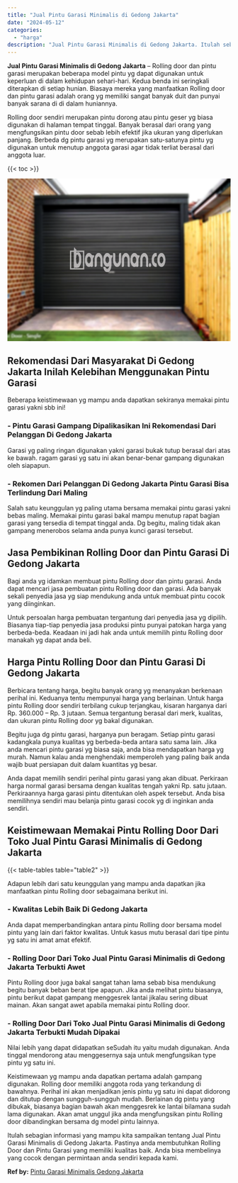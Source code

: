 ```yaml
---
title: "Jual Pintu Garasi Minimalis di Gedong Jakarta"
date: "2024-05-12"
categories: 
  - "harga"
description: "Jual Pintu Garasi Minimalis di Gedong Jakarta. Itulah sebagian informasi yang mampu kita sampaikan tentang Jual Pintu Garasi Minimalis di Gedong Jakarta. Pas..."
---
```


**Jual Pintu Garasi Minimalis di Gedong Jakarta** – Rolling door dan pintu garasi merupakan beberapa model pintu yg dapat digunakan untuk keperluan di dalam kehidupan sehari-hari. Kedua benda ini seringkali diterapkan di setiap hunian. Biasaya mereka yang manfaatkan Rolling door dan pintu garasi adalah orang yg memiliki sangat banyak duit dan punyai banyak sarana di di dalam huniannya.

Rolling door sendiri merupakan pintu dorong atau pintu geser yg biasa digunakan di halaman tempat tinggal. Banyak berasal dari orang yang mengfungsikan pintu door sebab lebih efektif jika ukuran yang diperlukan panjang. Berbeda dg pintu garasi yg merupakan satu-satunya pintu yg digunakan untuk menutup anggota garasi agar tidak terliat berasal dari anggota luar.

{{< toc >}}

![Jual Pintu Garasi Minimalis di Gedong Jakarta](/images/pintu-garasi-05.png)

## Rekomendasi Dari Masyarakat Di Gedong Jakarta Inilah Kelebihan Menggunakan Pintu Garasi

Beberapa keistimewaan yg mampu anda dapatkan sekiranya memakai pintu garasi yakni sbb ini!

### \- Pintu Garasi Gampang Dipalikasikan Ini Rekomendasi Dari Pelanggan Di Gedong Jakarta

Garasi yg paling ringan digunakan yakni garasi bukak tutup berasal dari atas ke bawah. ragam garasi yg satu ini akan benar-benar gampang digunakan oleh siapapun.

### \- Rekomen Dari Pelanggan Di Gedong Jakarta Pintu Garasi Bisa Terlindung Dari Maling

Salah satu keunggulan yg paling utama bersama memakai pintu garasi yakni bebas maling. Memakai pintu garasi bakal mampu menutup rapat bagian garasi yang tersedia di tempat tinggal anda. Dg begitu, maling tidak akan gampang menerobos selama anda punya kunci garasi tersebut.

## Jasa Pembikinan Rolling Door dan Pintu Garasi Di Gedong Jakarta

Bagi anda yg idamkan membuat pintu Rolling door dan pintu garasi. Anda dapat mencari jasa pembuatan pintu Rolling door dan garasi. Ada banyak sekali penyedia jasa yg siap mendukung anda untuk membuat pintu cocok yang diinginkan.

Untuk persoalan harga pembuatan tergantung dari penyedia jasa yg dipilih. Biasanya tiap-tiap penyedia jasa produksi pintu punyai patokan harga yang berbeda-beda. Keadaan ini jadi hak anda untuk memilih pintu Rolling door manakah yg dapat anda beli.

## Harga Pintu Rolling Door dan Pintu Garasi Di Gedong Jakarta

Berbicara tentang harga, begitu banyak orang yg menanyakan berkenaan perihal ini. Keduanya tentu mempunyai harga yang berlainan. Untuk harga pintu Rolling door sendiri terbilang cukup terjangkau, kisaran harganya dari Rp. 360.000 – Rp. 3 jutaan. Semua tergantung berasal dari merk, kualitas, dan ukuran pintu Rolling door yg bakal digunakan.

Begitu juga dg pintu garasi, harganya pun beragam. Setiap pintu garasi kadangkala punya kualitas yg berbeda-beda antara satu sama lain. Jika anda mencari pintu garasi yg biasa saja, anda bisa mendapatkan harga yg murah. Namun kalau anda menghendaki memperoleh yang paling baik anda wajib buat persiapan duit dalam kuantitas yg besar.

Anda dapat memilih sendiri perihal pintu garasi yang akan dibuat. Perkiraan harga normal garasi bersama dengan kualitas tengah yakni Rp. satu jutaan. Perkiraannya harga garasi pintu ditentukan oleh aspek tersebut. Anda bisa memilihnya sendiri mau belanja pintu garasi cocok yg di inginkan anda sendiri.

## Keistimewaan Memakai Pintu Rolling Door Dari Toko Jual Pintu Garasi Minimalis di Gedong Jakarta

{{< table-tables table="table2" >}}

Adapun lebih dari satu keunggulan yang mampu anda dapatkan jika manfaatkan pintu Rolling door sebagaimana berikut ini.

### \- Kwalitas Lebih Baik Di Gedong Jakarta

Anda dapat memperbandingkan antara pintu Rolling door bersama model pintu yang lain dari faktor kwalitas. Untuk kasus mutu berasal dari tipe pintu yg satu ini amat amat efektif.

### \- Rolling Door Dari Toko Jual Pintu Garasi Minimalis di Gedong Jakarta Terbukti Awet

Pintu Rolling door juga bakal sangat tahan lama sebab bisa mendukung begitu banyak beban berat tipe apapun. Jika anda melihat pintu biasanya, pintu berikut dapat gampang menggesrek lantai jikalau sering dibuat mainan. Akan sangat awet apabila memakai pintu Rolling door.

### \- Rolling Door Dari Toko Jual Pintu Garasi Minimalis di Gedong Jakarta Terbukti Mudah Dipakai

Nilai lebih yang dapat didapatkan seSudah itu yaitu mudah digunakan. Anda tinggal mendorong atau menggesernya saja untuk mengfungsikan type pintu yg satu ini.

Keistimewaan yg mampu anda dapatkan pertama adalah gampang digunakan. Rolling door memiliki anggota roda yang terkandung di bawahnya. Perihal ini akan menjadikan jenis pintu yg satu ini dapat didorong dan ditutup dengan sungguh-sungguh mudah. Berlainan dg pintu yang dibukak, biasanya bagian bawah akan menggesrek ke lantai bilamana sudah lama digunakan. Akan amat unggul jika anda mengfungsikan pintu Rolling door dibandingkan bersama dg model pintu lainnya.

Itulah sebagian informasi yang mampu kita sampaikan tentang Jual Pintu Garasi Minimalis di Gedong Jakarta. Pastinya anda membutuhkan Rolling Door dan Pintu Garasi yang memiliki kualitas baik. Anda bisa membelinya yang cocok dengan permintaan anda sendiri kepada kami.

**Ref by:** [Pintu Garasi Minimalis Gedong Jakarta](https://id.wikipedia.org/wiki/Pintu)
